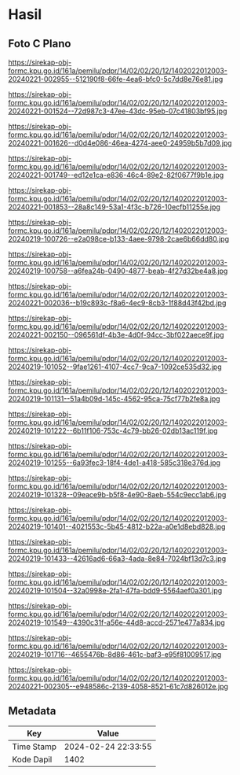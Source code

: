 # Hasil

## Foto C Plano

https://sirekap-obj-formc.kpu.go.id/161a/pemilu/pdpr/14/02/02/20/12/1402022012003-20240221-002955--512190f8-66fe-4ea6-bfc0-5c7dd8e76e81.jpg

https://sirekap-obj-formc.kpu.go.id/161a/pemilu/pdpr/14/02/02/20/12/1402022012003-20240221-001524--72d987c3-47ee-43dc-95eb-07c41803bf95.jpg

https://sirekap-obj-formc.kpu.go.id/161a/pemilu/pdpr/14/02/02/20/12/1402022012003-20240221-001626--d0d4e086-46ea-4274-aee0-24959b5b7d09.jpg

https://sirekap-obj-formc.kpu.go.id/161a/pemilu/pdpr/14/02/02/20/12/1402022012003-20240221-001749--ed12e1ca-e836-46c4-89e2-82f0677f9b1e.jpg

https://sirekap-obj-formc.kpu.go.id/161a/pemilu/pdpr/14/02/02/20/12/1402022012003-20240221-001853--28a8c149-53a1-4f3c-b726-10ecfb11255e.jpg

https://sirekap-obj-formc.kpu.go.id/161a/pemilu/pdpr/14/02/02/20/12/1402022012003-20240219-100726--e2a098ce-b133-4aee-9798-2cae6b66dd80.jpg

https://sirekap-obj-formc.kpu.go.id/161a/pemilu/pdpr/14/02/02/20/12/1402022012003-20240219-100758--a6fea24b-0490-4877-beab-4f27d32be4a8.jpg

https://sirekap-obj-formc.kpu.go.id/161a/pemilu/pdpr/14/02/02/20/12/1402022012003-20240221-002036--b19c893c-f8a6-4ec9-8cb3-1f88d43f42bd.jpg

https://sirekap-obj-formc.kpu.go.id/161a/pemilu/pdpr/14/02/02/20/12/1402022012003-20240221-002150--096561df-4b3e-4d0f-94cc-3bf022aece9f.jpg

https://sirekap-obj-formc.kpu.go.id/161a/pemilu/pdpr/14/02/02/20/12/1402022012003-20240219-101052--9fae1261-4107-4cc7-9ca7-1092ce535d32.jpg

https://sirekap-obj-formc.kpu.go.id/161a/pemilu/pdpr/14/02/02/20/12/1402022012003-20240219-101131--51a4b09d-145c-4562-95ca-75cf77b2fe8a.jpg

https://sirekap-obj-formc.kpu.go.id/161a/pemilu/pdpr/14/02/02/20/12/1402022012003-20240219-101222--6b11f106-753c-4c79-bb26-02db13ac119f.jpg

https://sirekap-obj-formc.kpu.go.id/161a/pemilu/pdpr/14/02/02/20/12/1402022012003-20240219-101255--6a93fec3-18f4-4de1-a418-585c318e376d.jpg

https://sirekap-obj-formc.kpu.go.id/161a/pemilu/pdpr/14/02/02/20/12/1402022012003-20240219-101328--09eace9b-b5f8-4e90-8aeb-554c9ecc1ab6.jpg

https://sirekap-obj-formc.kpu.go.id/161a/pemilu/pdpr/14/02/02/20/12/1402022012003-20240219-101401--4021553c-5b45-4812-b22a-a0e1d8ebd828.jpg

https://sirekap-obj-formc.kpu.go.id/161a/pemilu/pdpr/14/02/02/20/12/1402022012003-20240219-101433--42616ad6-66a3-4ada-8e84-7024bf13d7c3.jpg

https://sirekap-obj-formc.kpu.go.id/161a/pemilu/pdpr/14/02/02/20/12/1402022012003-20240219-101504--32a0998e-2fa1-47fa-bdd9-5564aef0a301.jpg

https://sirekap-obj-formc.kpu.go.id/161a/pemilu/pdpr/14/02/02/20/12/1402022012003-20240219-101549--4390c31f-a56e-44d8-accd-2571e477a834.jpg

https://sirekap-obj-formc.kpu.go.id/161a/pemilu/pdpr/14/02/02/20/12/1402022012003-20240219-101716--4655476b-8d86-461c-baf3-e95f81009517.jpg

https://sirekap-obj-formc.kpu.go.id/161a/pemilu/pdpr/14/02/02/20/12/1402022012003-20240221-002305--e948586c-2139-4058-8521-61c7d826012e.jpg


## Metadata

| Key        | Value               |
| ---------- | ------------------- |
| Time Stamp | 2024-02-24 22:33:55 |
| Kode Dapil | 1402                |



